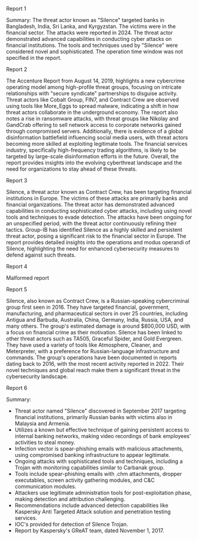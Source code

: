 
Report 1

Summary:
The threat actor known as "Silence" targeted banks in Bangladesh, India, Sri Lanka, and Kyrgyzstan. The victims were in the financial sector. The attacks were reported in 2024. The threat actor demonstrated advanced capabilities in conducting cyber attacks on financial institutions. The tools and techniques used by "Silence" were considered novel and sophisticated. The operation time window was not specified in the report.





Report 2

The Accenture Report from August 14, 2019, highlights a new cybercrime operating model among high-profile threat groups, focusing on intricate relationships with "secure syndicate" partnerships to disguise activity. Threat actors like Cobalt Group, FIN7, and Contract Crew are observed using tools like More_Eggs to spread malware, indicating a shift in how threat actors collaborate in the underground economy. The report also notes a rise in ransomware attacks, with threat groups like Nikolay and GandCrab offering to sell network access to corporate networks gained through compromised servers. Additionally, there is evidence of a global disinformation battlefield influencing social media users, with threat actors becoming more skilled at exploiting legitimate tools. The financial services industry, specifically high-frequency trading algorithms, is likely to be targeted by large-scale disinformation efforts in the future. Overall, the report provides insights into the evolving cyberthreat landscape and the need for organizations to stay ahead of these threats.





Report 3

Silence, a threat actor known as Contract Crew, has been targeting financial institutions in Europe. The victims of these attacks are primarily banks and financial organizations. The threat actor has demonstrated advanced capabilities in conducting sophisticated cyber attacks, including using novel tools and techniques to evade detection. The attacks have been ongoing for an unspecified period, with the threat actor continuously refining their tactics. Group-IB has identified Silence as a highly skilled and persistent threat actor, posing a significant risk to the financial sector in Europe. The report provides detailed insights into the operations and modus operandi of Silence, highlighting the need for enhanced cybersecurity measures to defend against such threats.





Report 4

Malformed report





Report 5

Silence, also known as Contract Crew, is a Russian-speaking cybercriminal group first seen in 2016. They have targeted financial, government, manufacturing, and pharmaceutical sectors in over 25 countries, including Antigua and Barbuda, Australia, China, Germany, India, Russia, USA, and many others. The group's estimated damage is around $800,000 USD, with a focus on financial crime as their motivation. Silence has been linked to other threat actors such as TA505, Graceful Spider, and Gold Evergreen. They have used a variety of tools like Atmosphere, Cleaner, and Meterpreter, with a preference for Russian-language infrastructure and commands. The group's operations have been documented in reports dating back to 2016, with the most recent activity reported in 2022. Their novel techniques and global reach make them a significant threat in the cybersecurity landscape.





Report 6

Summary:
- Threat actor named "Silence" discovered in September 2017 targeting financial institutions, primarily Russian banks with victims also in Malaysia and Armenia.
- Utilizes a known but effective technique of gaining persistent access to internal banking networks, making video recordings of bank employees' activities to steal money.
- Infection vector is spear-phishing emails with malicious attachments, using compromised banking infrastructure to appear legitimate.
- Ongoing attacks with sophisticated tools and techniques, including a Trojan with monitoring capabilities similar to Carbanak group.
- Tools include spear-phishing emails with .chm attachments, dropper executables, screen activity gathering modules, and C&C communication modules.
- Attackers use legitimate administration tools for post-exploitation phase, making detection and attribution challenging.
- Recommendations include advanced detection capabilities like Kaspersky Anti Targeted Attack solution and penetration testing services.
- IOC's provided for detection of Silence Trojan.
- Report by Kaspersky's GReAT team, dated November 1, 2017.


